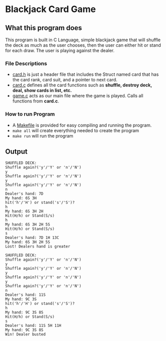 # Blackjack Card Game

## What this program does
This program is built in C Language, simple blackjack game that will shuffle the deck as much as the user chooses, then the user can either hit or stand for each draw. The user is playing against the dealer.

### File Descriptions
* [card.h](card.h) is just a header file that includes the Struct named card that has the card rank, card suit, and a pointer to next card.
* [card.c](card.c) defines all the card functions such as **shuffle, destroy deck, deal, show cards in list, etc.**
* [game.c](game.c) acts as our main file where the game is played. Calls all functions from **card.c**.

### How to run Program
* A [Makefile](Makefile) is provided for easy compiling and running the program.
* `make all` will create everything needed to create the program
* `make run` will run the program

## Output

```
SHUFFLED DECK:
Shuffle again?('y'/'Y' or 'n'/'N')
y
Shuffle again?('y'/'Y' or 'n'/'N')
y
Shuffle again?('y'/'Y' or 'n'/'N')
n
Dealer's hand: 7D 
My hand: 6S 3H 
hit('h'/'H') or stand('s'/'S')?
h
My hand: 6S 3H 2H 
Hit(H/h) or Stand(S/s)
h
My hand: 6S 3H 2H 5S 
Hit(H/h) or Stand(S/s)
s
Dealer's hand: 7D 1H 13C 
My hand: 6S 3H 2H 5S 
Lost! Dealers hand is greater
```

```
SHUFFLED DECK:
Shuffle again?('y'/'Y' or 'n'/'N')
y
Shuffle again?('y'/'Y' or 'n'/'N')
y
Shuffle again?('y'/'Y' or 'n'/'N')
y
Shuffle again?('y'/'Y' or 'n'/'N')
n   
Dealer's hand: 11S 
My hand: 9C 3S 
hit('h'/'H') or stand('s'/'S')?
h
My hand: 9C 3S 8S 
Hit(H/h) or Stand(S/s)
s
Dealer's hand: 11S 5H 11H 
My hand: 9C 3S 8S 
Win! Dealer busted
```